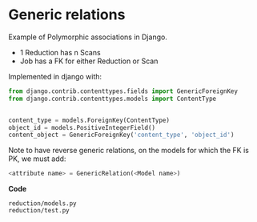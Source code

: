 # Generic relations

Example of Polymorphic associations in Django.

- 1 Reduction has n Scans
- Job has a FK for either Reduction or Scan

Implemented in django with:
```python
from django.contrib.contenttypes.fields import GenericForeignKey
from django.contrib.contenttypes.models import ContentType


content_type = models.ForeignKey(ContentType)
object_id = models.PositiveIntegerField()
content_object = GenericForeignKey('content_type', 'object_id')
```

Note to have reverse generic relations, on the models for which the FK is PK, we must add:
```python
<attribute name> = GenericRelation(<Model name>)
```

**Code**
```
reduction/models.py
reduction/test.py
```
